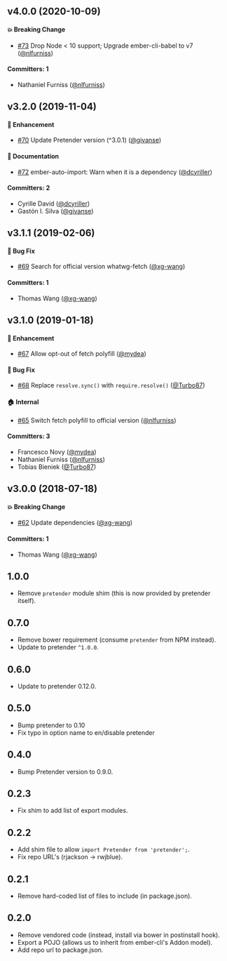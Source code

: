 ## v4.0.0 (2020-10-09)

#### :boom: Breaking Change
* [#73](https://github.com/rwjblue/ember-cli-pretender/pull/73) Drop Node < 10 support; Upgrade ember-cli-babel to v7 ([@nlfurniss](https://github.com/nlfurniss))

#### Committers: 1
- Nathaniel Furniss ([@nlfurniss](https://github.com/nlfurniss))


## v3.2.0 (2019-11-04)

#### :rocket: Enhancement
* [#70](https://github.com/rwjblue/ember-cli-pretender/pull/70) Update Pretender version (^3.0.1) ([@givanse](https://github.com/givanse))

#### :memo: Documentation
* [#72](https://github.com/rwjblue/ember-cli-pretender/pull/72) ember-auto-import: Warn when it is a dependency ([@dcyriller](https://github.com/dcyriller))

#### Committers: 2
- Cyrille David ([@dcyriller](https://github.com/dcyriller))
- Gastón I. Silva ([@givanse](https://github.com/givanse))

## v3.1.1 (2019-02-06)

#### :bug: Bug Fix
* [#69](https://github.com/rwjblue/ember-cli-pretender/pull/69) Search for official version whatwg-fetch ([@xg-wang](https://github.com/xg-wang))

#### Committers: 1
- Thomas Wang ([@xg-wang](https://github.com/xg-wang))

## v3.1.0 (2019-01-18)

#### :rocket: Enhancement
* [#67](https://github.com/rwjblue/ember-cli-pretender/pull/67) Allow opt-out of fetch polyfill ([@mydea](https://github.com/mydea))

#### :bug: Bug Fix
* [#68](https://github.com/rwjblue/ember-cli-pretender/pull/68) Replace `resolve.sync()` with `require.resolve()` ([@Turbo87](https://github.com/Turbo87))

#### :house: Internal
* [#65](https://github.com/rwjblue/ember-cli-pretender/pull/65) Switch fetch polyfill to official version ([@nlfurniss](https://github.com/nlfurniss))

#### Committers: 3
- Francesco Novy ([@mydea](https://github.com/mydea))
- Nathaniel Furniss ([@nlfurniss](https://github.com/nlfurniss))
- Tobias Bieniek ([@Turbo87](https://github.com/Turbo87))


## v3.0.0 (2018-07-18)

#### :boom: Breaking Change
* [#62](https://github.com/rwjblue/ember-cli-pretender/pull/62) Update dependencies ([@xg-wang](https://github.com/xg-wang))

#### Committers: 1
- Thomas Wang ([@xg-wang](https://github.com/xg-wang))

## 1.0.0

* Remove `pretender` module shim (this is now provided by pretender itself).

## 0.7.0

* Remove bower requirement (consume `pretender` from NPM instead).
* Update to pretender `^1.0.0`.

## 0.6.0

* Update to pretender 0.12.0.

## 0.5.0

* Bump pretender to 0.10
* Fix typo in option name to en/disable pretender

## 0.4.0

* Bump Pretender version to 0.9.0.

## 0.2.3

* Fix shim to add list of export modules.

## 0.2.2

* Add shim file to allow `import Pretender from 'pretender';`.
* Fix repo URL's (rjackson -> rwjblue).

## 0.2.1

* Remove hard-coded list of files to include (in package.json).

## 0.2.0

* Remove vendored code (instead, install via bower in postinstall hook).
* Export a POJO (allows us to inherit from ember-cli's Addon model).
* Add repo url to package.json.

